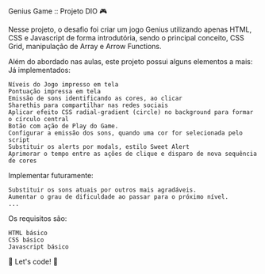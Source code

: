 Genius Game :: Projeto DIO 🎮

Nesse projeto, o desafio foi criar um jogo Genius utilizando apenas HTML, CSS e Javascript de forma introdutória, sendo o principal conceito, CSS Grid, manipulação de Array e Arrow Functions.

Além do abordado nas aulas, este projeto possui alguns elementos a mais:
Já implementados:

    Níveis do Jogo impresso em tela
    Pontuação impressa em tela
    Emissão de sons identificando as cores, ao clicar
    Sharethis para compartilhar nas redes sociais
    Aplicar efeito CSS radial-gradient (circle) no background para formar o círculo central
    Botão com ação de Play do Game.
    Configurar a emissão dos sons, quando uma cor for selecionada pelo script
    Substituir os alerts por modals, estilo Sweet Alert
    Aprimorar o tempo entre as ações de clique e disparo de nova sequência de cores

Implementar futuramente:

    Substituir os sons atuais por outros mais agradáveis.
    Aumentar o grau de dificuldade ao passar para o próximo nível.
    ...

Os requisitos são:

    HTML básico
    CSS básico
    Javascript básico

🚀 Let's code! 🚀
